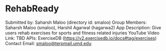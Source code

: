 # RehabReady
Submitted by: Saharsh Maloo (directory id: smaloo)
Group Members: Saharsh Maloo (smaloo), Harshil Agarwal (hagarwa2)
App Description: Give users rehab exercises for sports and fitness related injuries
YouTube Video Link: TBD
APIs: ExerciseDB (https://v2.exercisedb.io/docs#tag/exercises)
Contact Email:  smaloo@terpmail.umd.edu
